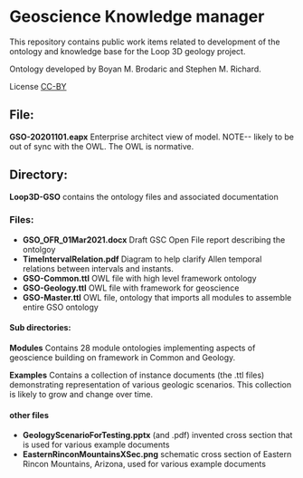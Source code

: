 # Geoscience Knowledge manager

This repository contains public work items related to development of the ontology and knowledge base for the Loop 3D geology project.

Ontology developed by Boyan M. Brodaric and Stephen M. Richard.

License  [CC-BY](https://creativecommons.org/licenses/by/4.0/)


## File:
**GSO-20201101.eapx**  Enterprise architect view of model. NOTE-- likely to be out of sync with the OWL. The OWL is normative.


## Directory:
**Loop3D-GSO** contains the ontology files and associated documentation

### Files: 
 - **GSO_OFR_01Mar2021.docx**  Draft GSC Open File report describing the ontolgoy
 - **TimeIntervalRelation.pdf**  Diagram to help clarify Allen temporal relations between intervals and instants.
 - **GSO-Common.ttl**  OWL file with high level framework ontology
 - **GSO-Geology.ttl**  OWL file with framework for geoscience
 - **GSO-Master.ttl**  OWL file, ontology that imports all modules to assemble entire GSO ontology

#### Sub directories:
**Modules**  Contains 28 module ontologies implementing aspects of geoscience building on framework in Common and Geology.

**Examples**  Contains a collection of instance documents (the .ttl files) demonstrating representation of various geologic scenarios.  This collection is likely to grow and change over time.
#### other files 
 - **GeologyScenarioForTesting.pptx** (and .pdf) invented cross section that is used for various example documents
 - **EasternRinconMountainsXSec.png** schematic cross section of Eastern Rincon Mountains, Arizona, used for various example documents
